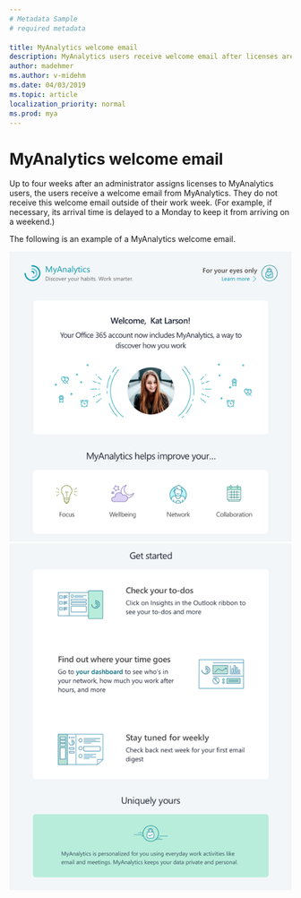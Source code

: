 ```yaml
---
# Metadata Sample
# required metadata

title: MyAnalytics welcome email
description: MyAnalytics users receive welcome email after licenses are assigned to them 
author: madehmer
ms.author: v-midehm
ms.date: 04/03/2019
ms.topic: article
localization_priority: normal 
ms.prod: mya
---
```


# MyAnalytics welcome email

Up to four weeks after an administrator assigns licenses to MyAnalytics users, the users receive a welcome email from MyAnalytics. They do not receive this welcome email outside of their work week. (For example, if necessary, its arrival time is delayed to a Monday to keep it from arriving on a weekend.)  

The following is an example of a MyAnalytics welcome email.

 ![MyAnalytics welcome email top section](../../Images/mya/use/welcome-email-1.png)
 ![MyAnalytics welcome email end section](../../Images/mya/use/welcome-email-2.png)
